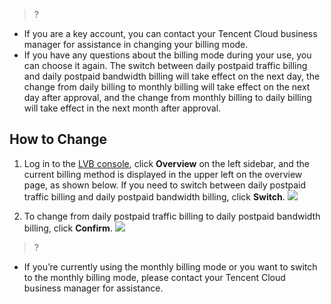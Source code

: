 >?
- If you are a key account, you can contact your Tencent Cloud business manager for assistance in changing your billing mode.
- If you have any questions about the billing mode during your use, you can choose it again. The switch between daily postpaid traffic billing and daily postpaid bandwidth billing will take effect on the next day, the change from daily billing to monthly billing will take effect on the next day after approval, and the change from monthly billing to daily billing will take effect in the next month after approval.

## How to Change
1. Log in to the [LVB console](https://console.cloud.tencent.com/live), click **Overview** on the left sidebar, and the current billing method is displayed in the upper left on the overview page, as shown below. If you need to switch between daily postpaid traffic billing and daily postpaid bandwidth billing, click **Switch**.
![](https://main.qcloudimg.com/raw/71ba8b93a3b3f3e06a97365359e869db.png)

2. To change from daily postpaid traffic billing to daily postpaid bandwidth billing, click **Confirm**.
![](https://main.qcloudimg.com/raw/de2c8e3464a6c0cd8a0007faadc642af.png)

>?
- If you’re currently using the monthly billing mode or you want to switch to the monthly billing mode, please contact your Tencent Cloud business manager for assistance.
